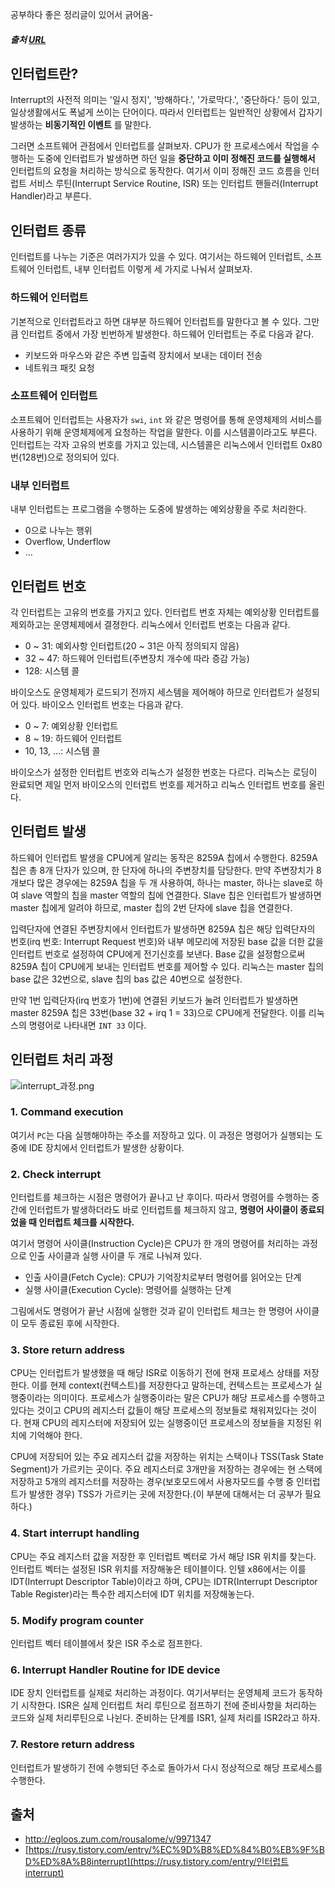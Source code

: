 공부하다 좋은 정리글이 있어서 긁어옴- 

##### 출처 [URL](https://velog.io/@codemcd/%EC%9D%B8%ED%84%B0%EB%9F%BD%ED%8A%B8Interrupt-3ek4aww0xj)





## 인터럽트란?

Interrupt의 사전적 의미는 '일시 정지', '방해하다.', '가로막다.', '중단하다.' 등이 있고, 일상생활에서도 폭넒게 쓰이는 단어이다. 따라서 인터럽트는 일반적인 상황에서 갑자기 발생하는 **비동기적인 이벤트** 를 말한다.

그러면 소프트웨어 관점에서 인터럽트를 살펴보자. CPU가 한 프로세스에서 작업을 수행하는 도중에 인터럽트가 발생하면 하던 일을 **중단하고 이미 정해진 코드를 실행해서** 인터럽트의 요청을 처리하는 방식으로 동작한다. 여기서 이미 정해진 코드 흐름을 인터럽트 서비스 루틴(Interrupt Service Routine, ISR) 또는 인터럽트 핸들러(Interrupt Handler)라고 부른다.

## 인터럽트 종류

인터럽트를 나누는 기준은 여러가지가 있을 수 있다. 여기서는 하드웨어 인터럽트, 소프트웨어 인터럽트, 내부 인터럽트 이렇게 세 가지로 나눠서 살펴보자.

### 하드웨어 인터럽트

기본적으로 인터럽트라고 하면 대부분 하드웨어 인터럽트를 말한다고 볼 수 있다. 그만큼 인터럽트 중에서 가장 빈번하게 발생한다. 하드웨어 인터럽트는 주로 다음과 같다.

- 키보드와 마우스와 같은 주변 입출력 장치에서 보내는 데이터 전송
- 네트워크 패킷 요청

### 소프트웨어 인터럽트

소프트웨어 인터럽트는 사용자가 `swi`, `int` 와 같은 명령어를 통해 운영체제의 서비스를 사용하기 위해 운영체제에게 요청하는 작업을 말한다. 이를 시스템콜이라고도 부른다. 인터럽트는 각자 고유의 번호를 가지고 있는데, 시스템콜은 리눅스에서 인터럽트 0x80번(128번)으로 정의되어 있다.

### 내부 인터럽트

내부 인터럽트는 프로그램을 수행하는 도중에 발생하는 예외상황을 주로 처리한다.

- 0으로 나누는 행위
- Overflow, Underflow
- ...

## 인터럽트 번호

각 인터럽트는 고유의 번호를 가지고 있다. 인터럽트 번호 자체는 예외상황 인터럽트를 제외하고는 운영체제에서 결졍한다. 리눅스에서 인터럽트 번호는 다음과 같다.

- 0 ~ 31: 예외사항 인터럽트(20 ~ 31은 아직 정의되지 않음)
- 32 ~ 47: 하드웨어 인터럽트(주변장치 개수에 따라 증감 가능)
- 128: 시스템 콜

바이오스도 운영체제가 로드되기 전까지 세스템을 제어해야 하므로 인터럽트가 설정되어 있다. 바이오스 인터럽트 번호는 다음과 같다.

- 0 ~ 7: 예외상황 인터럽트
- 8 ~ 19: 하드웨어 인터럽트
- 10, 13, ...: 시스템 콜

바이오스가 설정한 인터럽트 번호와 리눅스가 설정한 번호는 다르다. 리눅스는 로딩이 완료되면 제일 먼저 바이오스의 인터럽트 번호를 제거하고 리눅스 인터럽트 번호를 올린다.

## 인터럽트 발생

하드웨어 인터럽트 발생을 CPU에게 알리는 동작은 8259A 칩에서 수행한다. 8259A 칩은 총 8개 단자가 있으며, 한 단자에 하나의 주변장치를 담당한다. 만약 주변장치가 8개보다 많은 경우에는 8259A 칩을 두 개 사용하여, 하나는 master, 하나는 slave로 하여 slave 역할의 칩을 master 역할의 칩에 연결한다. Slave 칩은 인터럽트가 발생하면 master 칩에게 알려야 하므로, master 칩의 2번 단자에 slave 칩을 연결한다.

입력단자에 연결된 주변장치에서 인터럽트가 발생하면 8259A 칩은 해당 입력단자의 번호(irq 번호: Interrupt Request 번호)와 내부 메모리에 저장된 base 값을 더한 값을 인터럽트 번호로 설정하여 CPU에게 전기신호를 보낸다. Base 값을 설정함으로써 8259A 칩이 CPU에게 보내는 인터럽트 번호를 제어할 수 있다. 리눅스는 master 칩의 base 값은 32번으로, slave 칩의 bas 값은 40번으로 설정한다.

만약 1번 입력단자(irq 번호가 1번)에 연결된 키보드가 눌려 인터럽트가 발생하면 master 8259A 칩은 33번(base 32 + irq 1 = 33)으로 CPU에게 전달한다. 이를 리눅스의 명령어로 나타내면 `INT 33` 이다.

## 인터럽트 처리 과정

![interrupt_과정.png](https://images.velog.io/post-images/codemcd/271e7a60-215f-11ea-a6ca-adf5c78e3f28/interrupt.png)

### 1. Command execution

여기서 `PC`는 다음 실행해야하는 주소를 저장하고 있다. 이 과정은 명령어가 실행되는 도중에 IDE 장치에서 인터럽트가 발생한 상황이다.

### 2. Check interrupt

인터럽트를 체크하는 시점은 명령어가 끝나고 난 후이다. 따라서 명령어를 수행하는 중간에 인터럽트가 발생하더라도 바로 인터럽트를 체크하지 않고, **명령어 사이클이 종료되었을 때 인터럽트 체크를 시작한다.**

여기서 명령어 사이클(Instruction Cycle)은 CPU가 한 개의 명령어를 처리하는 과정으로 인출 사이클과 실행 사이클 두 개로 나눠져 있다.

- 인출 사이클(Fetch Cycle): CPU가 기억장치로부터 명령어를 읽어오는 단계
- 실행 사이클(Execution Cycle): 명령어를 실행하는 단계

그림에서도 명령어가 끝난 시점에 실행한 것과 같이 인터럽트 체크는 한 명령어 사이클이 모두 종료된 후에 시작한다.

### 3. Store return address

CPU는 인터럽트가 발생했을 때 해당 ISR로 이동하기 전에 현재 프로세스 상태를 저장한다. 이를 현제 context(컨텍스트)를 저장한다고 말하는데, 컨텍스트는 프로세스가 실행중이라는 의미이다. 프로세스가 실행중이라는 말은 CPU가 해당 프로세스를 수행하고 있다는 것이고 CPU의 레지스터 값들이 해당 프로세스의 정보들로 채워져있다는 것이다. 현재 CPU의 레지스터에 저장되어 있는 실행중이던 프로세스의 정보들을 지정된 위치에 기억해야 한다.

CPU에 저장되어 있는 주요 레지스터 값을 저장하는 위치는 스택이나 TSS(Task State Segment)가 가르키는 곳이다. 주요 레지스터로 3개만을 저장하는 경우에는 현 스택에 저장하고 5개의 레지스터를 저장하는 경우(보호모드에서 사용자모드를 수행 중 인터럽트가 발생한 경우) TSS가 가르키는 곳에 저장한다.(이 부분에 대해서는 더 공부가 필요하다.)

### 4. Start interrupt handling

CPU는 주요 레지스터 값을 저장한 후 인터럽트 벡터로 가서 해당 ISR 위치를 찾는다. 인터럽트 벡터는 설정된 ISR 위치를 저장해놓은 테이블이다. 인텔 x86에서는 이를 IDT(Interrupt Descriptor Table)이라고 하며, CPU는 IDTR(Interrupt Descriptor Table Register)라는 특수한 레지스터에 IDT 위치를 저장해놓는다.

### 5. Modify program counter

인터럽트 벡터 테이블에서 찾은 ISR 주소로 점프한다.

### 6. Interrupt Handler Routine for IDE device

IDE 장치 인터럽트를 실제로 처리하는 과정이다. 여기서부터는 운영체제 코드가 동작하기 시작한다. ISR은 실제 인터럽트 처리 루틴으로 점프하기 전에 준비사항을 처리하는 코드와 실제 처리루틴으로 나뉜다. 준비하는 단계를 ISR1, 실제 처리를 ISR2라고 하자.

### 7. Restore return address

인터럽트가 발생하기 전에 수행되던 주소로 돌아가서 다시 정상적으로 해당 프로세스를 수행한다.

## 출처

- http://egloos.zum.com/rousalome/v/9971347
- [https://rusy.tistory.com/entry/%EC%9D%B8%ED%84%B0%EB%9F%BD%ED%8A%B8interrupt](https://rusy.tistory.com/entry/인터럽트interrupt)